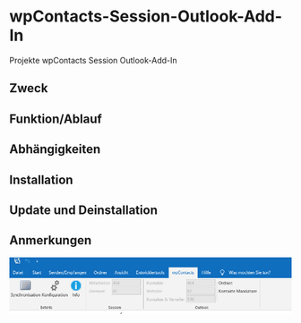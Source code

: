 # wpContacts-Session-Outlook-Add-In
Projekte wpContacts Session Outlook-Add-In

## Zweck

## Funktion/Ablauf

## Abhängigkeiten

## Installation

## Update und Deinstallation

## Anmerkungen


![Hauptmenu](./Bilder/wpContacts_Hauptmenu.png)
